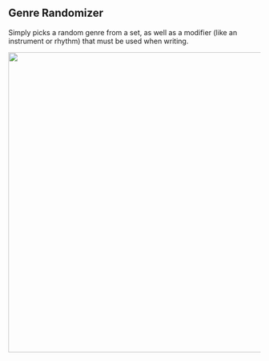 ## Genre Randomizer

Simply picks a random genre from a set, as well as a modifier (like an instrument or rhythm) that must be used when writing.

<img src='https://github.com/japeotter21/genrer/assets/97000604/05d275e2-798f-4f66-a18e-c4581a2295be' width='600' />
